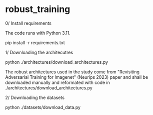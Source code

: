 # robust_training

0/ Install requirements

The code runs with Python 3.11.

pip install -r requirements.txt

1/ Downloading the architecutres

python ./architectures/download_architectures.py

The robust architectures used in the study come from "Revisiting Adversarial Training for Imagenet" (Neurips 2023) paper and shall be downloaded manually and reformated with code in ./architectures/download_architectures.py

2/ Downloading the datasets

python ./datasets/download_data.py
